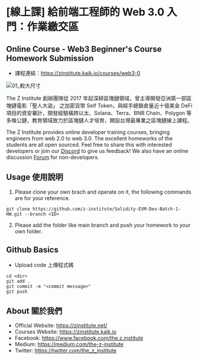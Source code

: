 # [線上課] 給前端工程師的 Web 3.0 入門：作業繳交區
## Online Course - Web3 Beginner's Course Homework Submission
- 課程連結：https://zinstitute.kaik.io/courses/web3-0

![01_較大尺寸](https://user-images.githubusercontent.com/19768276/176319177-47c21a03-3e41-487b-a403-2d1ee443d7fd.jpg)

The Z Institute 創辦團隊從 2017 年起深耕區塊鏈領域，曾主導開發亞洲第一部區塊鏈電影「聖人大盜」 之加密貨幣 Self Token，與經手總鎖倉量近十億美金 DeFi 項目的資安審計，開發經驗橫跨以太、Solana、Terra、BNB Chain、Polygon 等多條公鏈，教育領域致力於區塊鏈人才培育，開設台灣最專業之區塊鏈線上課程。

The Z Institute provides online developer training courses, bringing engineers from web 2.0 to web 3.0. The excellent homeworks of the students are all open sourced. Feel free to share this with interested developers or join our [Discord](https://discord.gg/MTTgzdnXpS) to give us feedback! We also have an online discussion [Forum](https://forum.zinstitute.online/) for non-developers.

## Usage 使用說明
1. Please clone your own brach and operate on it, the following commands are for your reference.
```
git clone https://github.com/z-institute/Solidity-EVM-Dev-Batch-1-HW.git --branch <ID>
```
2. Please add the folder like main branch and push your homework to your own folder.

## Github Basics
* Upload code 上傳程式碼
```
cd <dir>
git add .
git commit -m "<commit message>"
git push
```
## About 關於我們
- Official Website: https://zinstitute.net/
- Courses Website: https://zinstitute.kaik.io
- Facebook: https://www.facebook.com/the.z.institute
- Medium: https://medium.com/the-z-institute
- Twitter: https://twitter.com/the_z_institute
